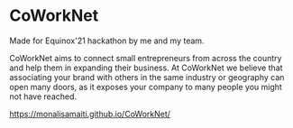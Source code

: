 # CoWorkNet
Made for Equinox'21 hackathon by me and my team.

CoWorkNet aims to connect small entrepreneurs from across the country and help them in expanding their business. At CoWorkNet we believe that associating your brand with others in the same industry or geography can open many doors, as it exposes your company to many people you might not have reached.

https://monalisamaiti.github.io/CoWorkNet/
